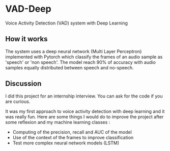 # VAD-Deep
Voice Activity Detection (VAD) system with Deep Learning

## How it works
The system uses a deep neural network (Multi Layer Perceptron) implemented with Pytorch which classify the frames of an audio sample as 'speech' or 'non speech'. The model reach 90% of accuracy with audio samples equally distributed between speech and no-speech.

## Discussion
I did this project for an internship interview. You can ask for the code if you are curious.

It was my first approach to voice activity detection with deep learning and it was really fun.
Here are some things I would do to improve the project after some reflexion and my machine learning classes :

* Computing of the precision, recall and AUC of the model
* Use of the context of the frames to improve classification
* Test more complex neural network models (LSTM)


